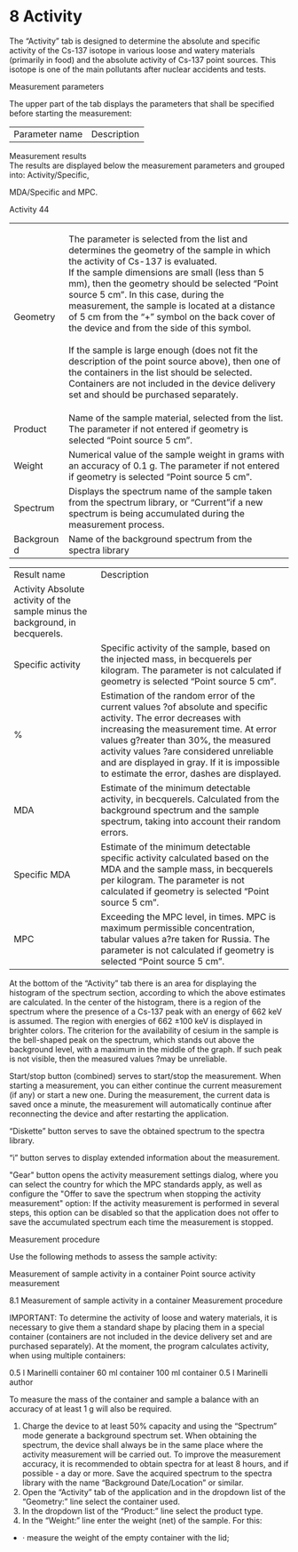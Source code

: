 # 8 Activity

The “Activity” tab is designed to determine the absolute and specific activity of the Cs-137 isotope in various loose and watery materials (primarily in food) and the absolute activity of Cs-137 point sources. This isotope is one of the main pollutants after nuclear accidents and tests.

Measurement parameters

The upper part of the tab displays the parameters that shall be specified before starting the measurement:

|                |             |
| -------------- | ----------- |
| Parameter name | Description |

Measurement results\
The results are displayed below the measurement parameters and grouped into: Activity/Specific,

MDA/Specific and MPC.

Activity 44

|             |                                                                                                                                                                                                                                                                                                                                                                                                                                                                                                                                                                                                                                                                                       |
| ----------- | ------------------------------------------------------------------------------------------------------------------------------------------------------------------------------------------------------------------------------------------------------------------------------------------------------------------------------------------------------------------------------------------------------------------------------------------------------------------------------------------------------------------------------------------------------------------------------------------------------------------------------------------------------------------------------------- |
| Geometry    | <p>The parameter is selected from the list and determines the geometry of the sample in which the activity of Cs-137 is evaluated.<br>If the sample dimensions are small (less than 5 mm), then the geometry should be selected “Point source 5 cm”. In this case, during the measurement, the sample is located at a distance of 5 cm from the “+” symbol on the back cover of the device and from the side of this symbol.<br><br>If the sample is large enough (does not fit the description of the point source above), then one of the containers in the list should be selected. Containers are not included in the device delivery set and should be purchased separately.</p> |
| Product     | Name of the sample material, selected from the list. The parameter if not entered if geometry is selected “Point source 5 cm”.                                                                                                                                                                                                                                                                                                                                                                                                                                                                                                                                                        |
| Weight      | Numerical value of the sample weight in grams with an accuracy of 0.1 g. The parameter if not entered if geometry is selected “Point source 5 cm”.                                                                                                                                                                                                                                                                                                                                                                                                                                                                                                                                    |
| Spectrum    | Displays the spectrum name of the sample taken from the spectrum library, or “Current”if a new spectrum is being accumulated during the measurement process.                                                                                                                                                                                                                                                                                                                                                                                                                                                                                                                          |
| Backgroun d | Name of the background spectrum from the spectra library                                                                                                                                                                                                                                                                                                                                                                                                                                                                                                                                                                                                                              |

|                                                                               |                                                                                                                                                                                                                                                                                                                                           |
| ----------------------------------------------------------------------------- | ----------------------------------------------------------------------------------------------------------------------------------------------------------------------------------------------------------------------------------------------------------------------------------------------------------------------------------------- |
| Result name                                                                   | Description                                                                                                                                                                                                                                                                                                                               |
| Activity Absolute activity of the sample minus the background, in becquerels. |                                                                                                                                                                                                                                                                                                                                           |
| Specific activity                                                             | Specific activity of the sample, based on the injected mass, in becquerels per kilogram. The parameter is not calculated if geometry is selected “Point source 5 cm”.                                                                                                                                                                     |
| %                                                                             | Estimation of the random error of the current values ?of absolute and specific activity. The error decreases with increasing the measurement time. At error values g?reater than 30%, the measured activity values ?are considered unreliable and are displayed in gray. If it is impossible to estimate the error, dashes are displayed. |
| MDA                                                                           | Estimate of the minimum detectable activity, in becquerels. Calculated from the background spectrum and the sample spectrum, taking into account their random errors.                                                                                                                                                                     |
| Specific MDA                                                                  | Estimate of the minimum detectable specific activity calculated based on the MDA and the sample mass, in becquerels per kilogram. The parameter is not calculated if geometry is selected “Point source 5 cm”.                                                                                                                            |
| MPC                                                                           | Exceeding the MPC level, in times. MPC is maximum permissible concentration, tabular values a?re taken for Russia. The parameter is not calculated if geometry is selected “Point source 5 cm”.                                                                                                                                           |

At the bottom of the “Activity” tab there is an area for displaying the histogram of the spectrum section, according to which the above estimates are calculated. In the center of the histogram, there is a region of the spectrum where the presence of a Cs-137 peak with an energy of 662 keV is assumed. The region with energies of 662 ±100 keV is displayed in brighter colors. The criterion for the availability of cesium in the sample is the bell-shaped peak on the spectrum, which stands out above the background level, with a maximum in the middle of the graph. If such peak is not visible, then the measured values ?may be unreliable.

Start/stop button (combined) serves to start/stop the measurement. When starting a measurement, you can either continue the current measurement (if any) or start a new one. During the measurement, the current data is saved once a minute, the measurement will automatically continue after reconnecting the device and after restarting the application.

“Diskette” button serves to save the obtained spectrum to the spectra library.

“i” button serves to display extended information about the measurement.

"Gear" button opens the activity measurement settings dialog, where you can select the country for which the MPC standards apply, as well as configure the "Offer to save the spectrum when stopping the activity measurement" option: If the activity measurement is performed in several steps, this option can be disabled so that the application does not offer to save the accumulated spectrum each time the measurement is stopped.

Measurement procedure

Use the following methods to assess the sample activity:

Measurement of sample activity in a container Point source activity measurement

8.1 Measurement of sample activity in a container Measurement procedure

IMPORTANT: To determine the activity of loose and watery materials, it is necessary to give them a standard shape by placing them in a special container (containers are not included in the device delivery set and are purchased separately). At the moment, the program calculates activity, when using multiple containers:

0.5 l Marinelli container 60 ml container 100 ml container 0.5 l Marinelli author

To measure the mass of the container and sample a balance with an accuracy of at least 1 g will also be required.

1. Charge the device to at least 50% capacity and using the “Spectrum” mode generate a background spectrum set. When obtaining the spectrum, the device shall always be in the same place where the activity measurement will be carried out. To improve the measurement accuracy, it is recommended to obtain spectra for at least 8 hours, and if possible - a day or more. Save the acquired spectrum to the spectra library with the name “Background Date/Location” or similar.
2. Open the “Activity” tab of the application and in the dropdown list of the “Geometry:” line select the container used.
3. In the dropdown list of the “Product:” line select the product type.
4. In the “Weight:” line enter the weight (net) of the sample. For this:

* ·  measure the weight of the empty container with the lid;

